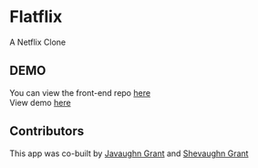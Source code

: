 # Flatflix

A Netflix Clone

## DEMO
You can view the front-end repo [here](https://github.com/Jaquan1314/flatflix_frontend)   
View demo [here](https://www.youtube.com/watch?v=J0ZtdCOp-ZQ&list=PL1zwM_vN0UcmAu8kI-pCEZuFd4RutqAFH&index=2&t=12s)

## Contributors
This app was co-built by [Javaughn Grant](https://github.com/Jaquan1314) and [Shevaughn Grant](https://github.com/techtwins)
